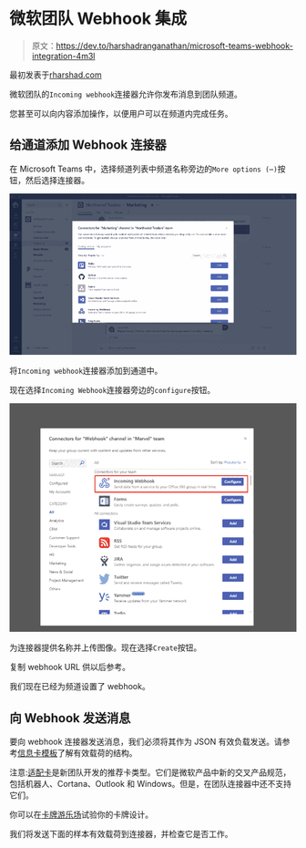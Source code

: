 # 微软团队 Webhook 集成

> 原文：<https://dev.to/harshadranganathan/microsoft-teams-webhook-integration-4m3l>

最初发表于[rharshad.com](https://rharshad.com/microsoft-teams-webhook-integration/)

微软团队的`Incoming webhook`连接器允许你发布消息到团队频道。

您甚至可以向内容添加操作，以便用户可以在频道内完成任务。

## 给通道添加 Webhook 连接器

在 Microsoft Teams 中，选择频道列表中频道名称旁边的`More options (⋯)`按钮，然后选择连接器。

[![](img/dae388fa48b6be2b3d9fba84b73b69d1.png)](https://rharshad.com/assets/img/2018/05/webhook-connector.png)

将`Incoming webhook`连接器添加到通道中。

现在选择`Incoming Webhook`连接器旁边的`configure`按钮。

[![](img/850eead44db12aed8d153a8c8442bc45.png)](https://rharshad.com/assets/img/2018/05/incoming-webhook.png)

为连接器提供名称并上传图像。现在选择`Create`按钮。

复制 webhook URL 供以后参考。

我们现在已经为频道设置了 webhook。

## 向 Webhook 发送消息

要向 webhook 连接器发送消息，我们必须将其作为 JSON 有效负载发送。请参考[信息卡模板](https://docs.microsoft.com/en-us/outlook/actionable-messages/message-card-reference)了解有效载荷的结构。

注意:[适配卡](https://docs.microsoft.com/en-us/outlook/actionable-messages/adaptive-card)是新团队开发的推荐卡类型。它们是微软产品中新的交叉产品规范，包括机器人、Cortana、Outlook 和 Windows。但是，在团队连接器中还不支持它们。

你可以在[卡牌游乐场](https://messagecardplayground.azurewebsites.net/)试验你的卡牌设计。

我们将发送下面的样本有效载荷到连接器，并检查它是否工作。